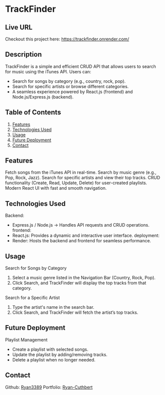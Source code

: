 # TrackFinder


## Live URL
Checkout this project here: https://trackfinder.onrender.com/


## Description
TrackFinder is a simple and efficient CRUD API that allows users to search for music using the iTunes API. Users can:

 - Search for songs by category (e.g., country, rock, pop).
 - Search for specific artists or browse different categories.
 - A seamless experience powered by React.js (frontend) and Node.js/Express.js (backend).


## Table of Contents 
1. [Features](#features)
2. [Technologies Used](#technologies-used)
3. [Usage](#usage)
4. [Future Deployment](#future-deployment)
5. [Contact](#contact)


## Features
Fetch songs from the iTunes API in real-time.
Search by music genre (e.g., Pop, Rock, Jazz).
Search for specific artists and view their top tracks.
CRUD functionality (Create, Read, Update, Delete) for user-created playlists.
Modern React UI with fast and smooth navigation.


## Technologies Used
Backend:
 - Express.js / Node.js → Handles API requests and CRUD operations.
frontend:
 - React.js: Provides a dynamic and interactive user interface.
deployment:
-  Render: Hosts the backend and frontend for seamless performance.


## Usage 
Search for Songs by Category
1. Select a music genre listed in the Navigation Bar (Country, Rock, Pop).
2. Click Search, and TrackFinder will display the top tracks from that category.

Search for a Specific Artist
1. Type the artist's name in the search bar.
2. Click Search, and TrackFinder will fetch the artist’s top tracks.


## Future Deployment
Playlist Management 
- Create a playlist with selected songs.
- Update the playlist by adding/removing tracks.
- Delete a playlist when no longer needed.


## Contact
Github: [Ryan3389](https://github.com/Ryan3389)
Portfolio: [Ryan-Cuthbert](https://ryancuthbert.netlify.app/)